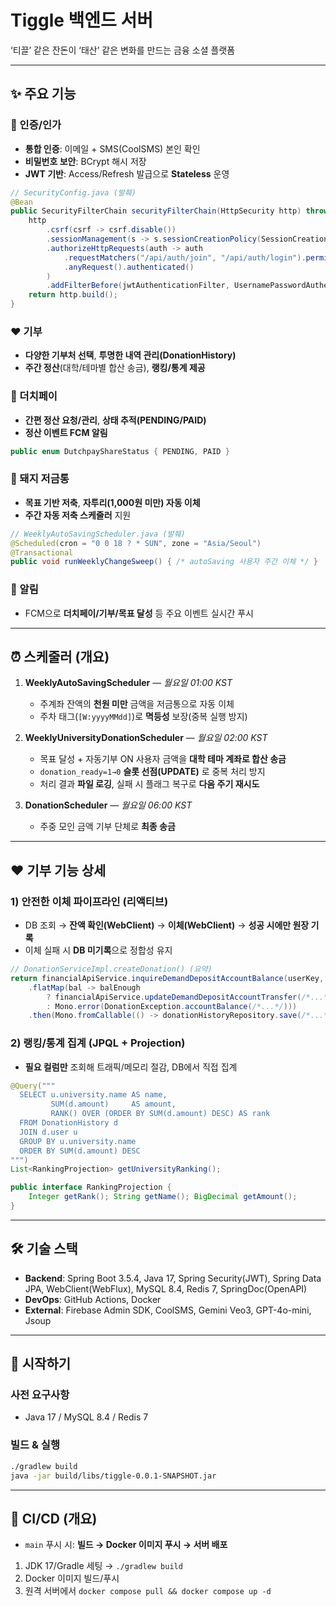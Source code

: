 
# Tiggle 백엔드 서버

‘티끌’ 같은 잔돈이 ‘태산’ 같은 변화를 만드는 금융 소셜 플랫폼

---

## ✨ 주요 기능

### 👤 인증/인가

* **통합 인증**: 이메일 + SMS(CoolSMS) 본인 확인
* **비밀번호 보안**: BCrypt 해시 저장
* **JWT 기반**: Access/Refresh 발급으로 **Stateless** 운영

```java
// SecurityConfig.java (발췌)
@Bean
public SecurityFilterChain securityFilterChain(HttpSecurity http) throws Exception {
    http
        .csrf(csrf -> csrf.disable())
        .sessionManagement(s -> s.sessionCreationPolicy(SessionCreationPolicy.STATELESS))
        .authorizeHttpRequests(auth -> auth
            .requestMatchers("/api/auth/join", "/api/auth/login").permitAll()
            .anyRequest().authenticated()
        )
        .addFilterBefore(jwtAuthenticationFilter, UsernamePasswordAuthenticationFilter.class);
    return http.build();
}
```

### ❤️ 기부

* **다양한 기부처 선택**, **투명한 내역 관리(DonationHistory)**
* **주간 정산**(대학/테마별 합산 송금), **랭킹/통계 제공**

### 💸 더치페이

* **간편 정산 요청/관리**, **상태 추적(PENDING/PAID)**
* **정산 이벤트 FCM 알림**

```java
public enum DutchpayShareStatus { PENDING, PAID }
```

### 🐷 돼지 저금통

* **목표 기반 저축**, **자투리(1,000원 미만) 자동 이체**
* **주간 자동 저축 스케줄러** 지원

```java
// WeeklyAutoSavingScheduler.java (발췌)
@Scheduled(cron = "0 0 18 ? * SUN", zone = "Asia/Seoul")
@Transactional
public void runWeeklyChangeSweep() { /* autoSaving 사용자 주간 이체 */ }
```

### 🔔 알림

* FCM으로 **더치페이/기부/목표 달성** 등 주요 이벤트 실시간 푸시

---

## ⏰ 스케줄러 (개요)

1. **WeeklyAutoSavingScheduler** — *월요일 01:00 KST*

   * 주계좌 잔액의 **천원 미만** 금액을 저금통으로 자동 이체
   * 주차 태그(`[W:yyyyMMdd]`)로 **멱등성** 보장(중복 실행 방지)

2. **WeeklyUniversityDonationScheduler** — *월요일 02:00 KST*

   * 목표 달성 + 자동기부 ON 사용자 금액을 **대학 테마 계좌로 합산 송금**
   * `donation_ready=1→0` **슬롯 선점(UPDATE)** 로 중복 처리 방지
   * 처리 결과 **파일 로깅**, 실패 시 플래그 복구로 **다음 주기 재시도**

3. **DonationScheduler** — *월요일 06:00 KST*

   * 주중 모인 금액 기부 단체로 **최종 송금**

---

## ❤️ 기부 기능 상세

### 1) 안전한 이체 파이프라인 (리액티브)

* DB 조회 → **잔액 확인(WebClient)** → **이체(WebClient)** → **성공 시에만 원장 기록**
* 이체 실패 시 **DB 미기록**으로 정합성 유지

```java
// DonationServiceImpl.createDonation() (요약)
return financialApiService.inquireDemandDepositAccountBalance(userKey, accNo)
    .flatMap(bal -> balEnough
        ? financialApiService.updateDemandDepositAccountTransfer(/*...*/)
        : Mono.error(DonationException.accountBalance(/*...*/)))
    .then(Mono.fromCallable(() -> donationHistoryRepository.save(/*...*/)));
```

### 2) 랭킹/통계 집계 (JPQL + Projection)

* **필요 컬럼만** 조회해 트래픽/메모리 절감, DB에서 직접 집계

```java
@Query("""
  SELECT u.university.name AS name,
         SUM(d.amount)     AS amount,
         RANK() OVER (ORDER BY SUM(d.amount) DESC) AS rank
  FROM DonationHistory d
  JOIN d.user u
  GROUP BY u.university.name
  ORDER BY SUM(d.amount) DESC
""")
List<RankingProjection> getUniversityRanking();

public interface RankingProjection {
    Integer getRank(); String getName(); BigDecimal getAmount();
}
```

---

## 🛠 기술 스택

* **Backend**: Spring Boot 3.5.4, Java 17, Spring Security(JWT), Spring Data JPA, WebClient(WebFlux), MySQL 8.4, Redis 7, SpringDoc(OpenAPI)
* **DevOps**: GitHub Actions, Docker
* **External**: Firebase Admin SDK, CoolSMS, Gemini Veo3, GPT-4o-mini, Jsoup

---

## 🚀 시작하기

### 사전 요구사항

* Java 17 / MySQL 8.4 / Redis 7

### 빌드 & 실행

```bash
./gradlew build
java -jar build/libs/tiggle-0.0.1-SNAPSHOT.jar
```

---

## 🔄 CI/CD (개요)

* `main` 푸시 시: **빌드 → Docker 이미지 푸시 → 서버 배포**

1. JDK 17/Gradle 세팅 → `./gradlew build`
2. Docker 이미지 빌드/푸시
3. 원격 서버에서 `docker compose pull && docker compose up -d`
